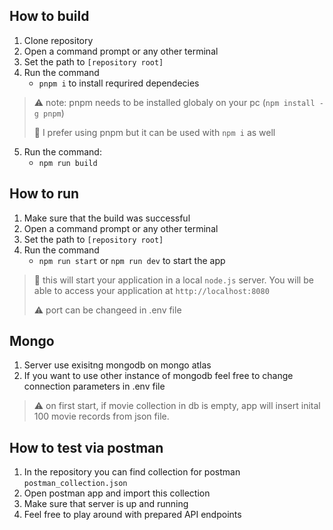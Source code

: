 ## How to build 

1. Clone repository
2. Open a command prompt or any other terminal
3. Set the path to `[repository root]`
4. Run the command
    - `pnpm i` to install requrired dependecies
  
  > ⚠️ note: pnpm needs to be installed globaly on your pc (`npm install -g pnpm`)
> 
  > 💬 I prefer using pnpm but it can be used with `npm i` as well
      
5. Run the command: 
    -  `npm run build`
   

## How to run

1. Make sure that the build was successful
2. Open a command prompt or any other terminal
3. Set the path to `[repository root]`
4. Run the command
    - `npm run start` or `npm run dev` to start the app

> 💬 this will start your application in a local `node.js` server. You will be able to access your application at `http://localhost:8080`
>
> ⚠️ port can be changeed in .env file


## Mongo

1. Server use exisitng mongodb on mongo atlas
2. If you want to use other instance of mongodb feel free to change connection parameters in .env file

> ⚠️ on first start, if movie collection in db is empty, app will insert inital 100 movie records from json file.


## How to test via postman

1. In the repository you can find collection for postman `postman_collection.json`
2. Open postman app and import this collection
3. Make sure that server is up and running
4. Feel free to play around with prepared API endpoints
